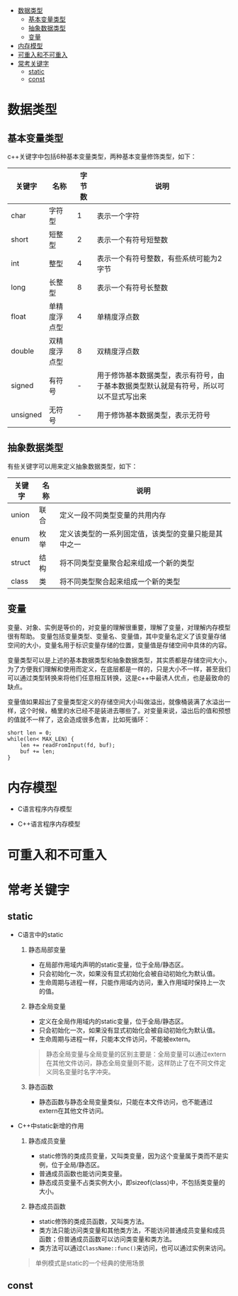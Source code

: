- [数据类型](#数据类型)
  - [基本变量类型](#基本变量类型)
  - [抽象数据类型](#抽象数据类型)
  - [变量](#变量)
- [内存模型](#内存模型)
- [可重入和不可重入](#可重入和不可重入)
- [常考关键字](#常考关键字)
  - [static](#static)
  - [const](#const)
# 数据类型
## 基本变量类型

c++关键字中包括6种基本变量类型，两种基本变量修饰类型，如下：

|关键字|名称|字节数|说明|
|-|-|-|-|
|char|字符型|1|表示一个字符|
|short|短整型|2|表示一个有符号短整数|
|int|整型|4|表示一个有符号整数，有些系统可能为2字节|
|long|长整型|8|表示一个有符号长整数|
|float|单精度浮点型|4|单精度浮点数|
|double|双精度浮点型|8|双精度浮点数|
|signed|有符号|-|用于修饰基本数据类型，表示有符号，由于基本数据类型默认就是有符号，所以可以不显式写出来
|unsigned|无符号|-|用于修饰基本数据类型，表示无符号||


## 抽象数据类型
  
有些关键字可以用来定义抽象数据类型，如下：

|关键字|名称|说明|
|-|-|-|
|union|联合|定义一段不同类型变量的共用内存|
|enum|枚举|定义该类型的一系列固定值，该类型的变量只能是其中之一|
|struct|结构|将不同类型变量聚合起来组成一个新的类型|
|class|类|将不同类型聚合起来组成一个新的类型|

## 变量
变量、对象、实例是等价的，对变量的理解很重要，理解了变量，对理解内存模型很有帮助。
变量包括变量类型、变量名、变量值，其中变量名定义了该变量存储空间的大小，变量名用于标识变量存储的位置，变量值是存储空间中具体的内容。

变量类型可以是上述的基本数据类型和抽象数据类型，其实质都是存储空间大小，为了方便我们理解和使用而定义，在底层都是一样的，只是大小不一样，甚至我们可以通过类型转换来将他们任意相互转换，这是c++中最诱人优点，也是最致命的缺点。

变量值如果超出了变量类型定义的存储空间大小叫做溢出，就像桶装满了水溢出一样，这个时候，桶里的水已经不是装进去哪些了。对变量来说，溢出后的值和预想的值就不一样了，这会造成很多危害，比如死循环：

```
short len = 0;
while(len< MAX_LEN) {
    len += readFromInput(fd, buf);
    buf += len;
}
```

# 内存模型

- C语言程序内存模型


- C++语言程序内存模型

# 可重入和不可重入



# 常考关键字
 ## static

 - C语言中的static
  
    1. 静态局部变量  
        - 在局部作用域内声明的static变量，位于全局/静态区。
        - 只会初始化一次，如果没有显式初始化会被自动初始化为默认值。
        - 生命周期与进程一样，只能作用域内访问，重入作用域时保持上一次的值。    
    

    2.  静态全局变量
        - 定义在全局作用域内的static变量，位于全局/静态区。
        - 只会初始化一次，如果没有显式初始化会被自动初始化为默认值。
        - 生命周期与进程一样，只能本文件访问，不能被extern。
        > 静态全局变量与全局变量的区别主要是：全局变量可以通过extern在其他文件访问，静态全局变量则不能，这样防止了在不同文件定义同名变量时名字冲突。      

    3. 静态函数
       - 静态函数与静态全局变量类似，只能在本文件访问，也不能通过extern在其他文件访问。
  
- C++中static新增的作用
    1. 静态成员变量
        - static修饰的类成员变量，又叫类变量，因为这个变量属于类而不是实例，位于全局/静态区。
        - 普通成员函数也能访问类变量。
        - 静态成员变量不占类实例大小，即sizeof(class)中，不包括类变量的大小。

    2. 静态成员函数
        - static修饰的类成员函数，又叫类方法。
        - 类方法只能访问类变量和其他类方法，不能访问普通成员变量和成员函数；但普通成员函数可以访问类变量和类方法。
        - 类方法可以通过`ClassName::func()`来访问，也可以通过实例来访问。
    > 单例模式是static的一个经典的使用场景
   

## const